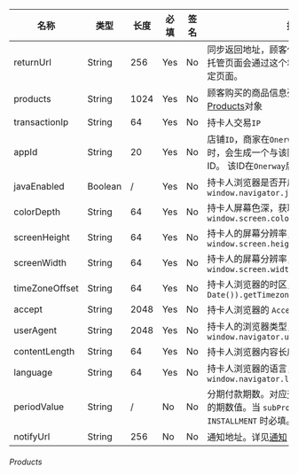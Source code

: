 [//]: # (###### TxnOrderMsg)

<div class="custom-table bordered-table">

| 名称             | 类型      | 长度   | 必填  | 签名 | 描述                                                                                                               |
|----------------|---------|------|-----|----|------------------------------------------------------------------------------------------------------------------|
| returnUrl      | String  | 256  | Yes | No | 同步返回地址，顾客付款完成后，`Onerway`的托管页面会通过这个地址重定向回商家的指定页面。                                                                 |
| products       | String  | 1024 | Yes | No | 顾客购买的商品信息列表，请参考下方[Products](#products)对象                                                                         |
| transactionIp  | String  | 64   | Yes | No | 持卡人交易`IP`                                                                                                        |
| appId          | String  | 20   | Yes | No | 店铺`ID`，商家在`Onerway`入驻网站/应用程序时，会生成一个与该网站/应用程序的唯一ID。 该ID在`Onerway`后台获取。                                            |
| javaEnabled    | Boolean | /    | Yes | No | 持卡人浏览器是否开启`java`，获取方式：<n-ellipsis style="max-width: 240px">`window.navigator.javaEnabled()`</n-ellipsis>         |
| colorDepth     | String  | 64   | Yes | No | 持卡人屏幕色深，获取方式：`window.screen.colorDepth`                                                                          |
| screenHeight   | String  | 64   | Yes | No | 持卡人的屏幕分辨率，获取方式：`window.screen.height`                                                                            |
| screenWidth    | String  | 64   | Yes | No | 持卡人的屏幕分辨率，获取方式：`window.screen.width`                                                                             |
| timeZoneOffset | String  | 64   | Yes | No | 持卡人浏览器的时区，获取方式：<n-ellipsis style="max-width: 250px">`((new Date()).getTimezoneOffset()).toString()`</n-ellipsis> |
| accept         | String  | 2048 | Yes | No | 持卡人浏览器的 `Accept` 请求头                                                                                             |
| userAgent      | String  | 2048 | Yes | No | 持卡人的浏览器类型，获取方式：`window.navigator.userAgent`                                                                      |
| contentLength  | String  | 64   | Yes | No | <n-ellipsis style="max-width: 250px">持卡人浏览器内容长度头部以外的内容长度</n-ellipsis>                                            |
| language       | String  | 64   | Yes | No | 持卡人浏览器的语言，获取方式：`window.navigator.language`                                                                       |
| periodValue    | String  | /    | No  | No | 分期付款期数。对应[咨询分期期数接口](./installment)返回的期数值。当 `subProductType` 为 `INSTALLMENT` 时必填。                                 |
| notifyUrl      | String  | 256  | No  | No | 通知地址。详见[通知](./notify)                                                                                            |

</div>

###### Products

<!--@include: ./products.md-->